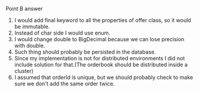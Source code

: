 Point B answer

1. I would add final keyword to all the properties of offer class, so it would be immutable.
2. Instead of char side I would use enum.
3. I would change double to BigDecimal because we can lose precision with double.
4. Such thing should probably be persisted in the database.
5. Since my implementation is not for distributed environments I did not include solution for that.(The orderbook should be distributed inside a cluster)
6. I assumed that orderId is unique, but we should probably check to make sure we don't add the same order twice.
